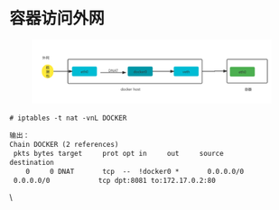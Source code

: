 # 容器访问外网

<figure><img src="../../../.gitbook/assets/image (10).png" alt=""><figcaption></figcaption></figure>

```
# iptables -t nat -vnL DOCKER
```

```
输出：
Chain DOCKER (2 references)
 pkts bytes target     prot opt in     out     source               destination
    0     0 DNAT       tcp  --  !docker0 *       0.0.0.0/0            0.0.0.0/0            tcp dpt:8081 to:172.17.0.2:80
```

\
